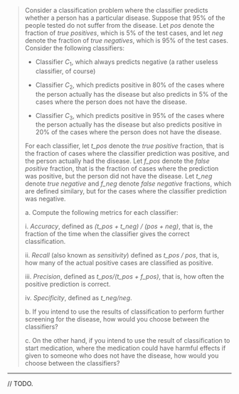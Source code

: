 > Consider a classification problem where the classifier predicts whether a 
> person has a particular disease. Suppose that 95% of the people tested do not 
> suffer from the disease. Let _pos_ denote the fraction of _true positives_, 
> which is 5% of the test cases, and let _neg_ denote the fraction of _true negatives_, 
> which is 95% of the test cases. Consider the following classifiers: 
> 
> * Classifier $C_1$, which always predicts negative (a rather useless classifier, of 
> course)
> 
> * Classifier $C_2$, which predicts positive in 80% of the cases where the person actually 
> has the disease but also predicts in 5% of the cases where the person does not have the 
> disease. 
> 
> * Classifier $C_3$, which predicts positive in 95% of the cases where the person actually 
> has the disease but also predicts positive in 20% of the cases where the person does not 
> have the disease. 
> 
> For each classifier, let <i>t_pos</i> denote the <i>true positive</i> fraction, that is the 
> fraction of cases where the classifier prediction was positive, and the person actually had
> the disease. Let <i>f_pos</i> denote the <i>false positive</i> fraction, that is the fraction 
> of cases where the prediction was positive, but the person did not have the disease. Let 
> <i>t_neg</i> denote <i>true negative</i> and <i>f_neg</i> denote <i>false negative</i> fractions, 
> which are defined similary, but for the cases where the classifier prediction was negative. 
> 
> a. Compute the following metrics for each classifier: 
> 
> i. <i>Accuracy</i>, defined as <i>(t_pos + t_neg) / (pos + neg)</i>, that is, the fraction 
> of the time when the classifier gives the correct classification. 
> 
> ii. <i>Recall</i> (also known as _sensitivity_) defined as <i>t_pos / pos</i>, that is, how 
> many of the actual positive cases are classified as positive. 
> 
> iii. <i>Precision</i>, defined as <i>t_pos/(t_pos + f_pos)</i>, that is, how often the 
> positive prediction is correct. 
> 
> iv. <i>Specificity</i>, defined as <i>t_neg/neg</i>. 
> 
> b. If you intend to use the results of classification to perform further screening for the 
> disease, how would you choose between the classifiers? 
> 
> c. On the other hand, if you intend to use the result of classification to start medication, 
> where the medication could have harmful effects if given to someone who does not have the disease, 
> how would you choose between the classifiers? 

--------------------------------

// TODO. 